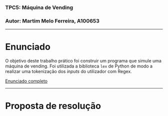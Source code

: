 ### **TPC5**: Máquina de Vending
### **Autor**: Martim Melo Ferreira, A100653

------------------------------------------------------------------------------

# Enunciado

O objetivo deste trabalho prático foi construir um programa que simule uma máquina de vending. Foi utilizada a biblioteca `lex` de Python de modo a realizar uma tokenização dos _inputs_ do utilizador com Regex.

[Enunciado completo](/TP5/maq_vending.pdf)

------------------------------------------------------------------------------

# Proposta de resolução
